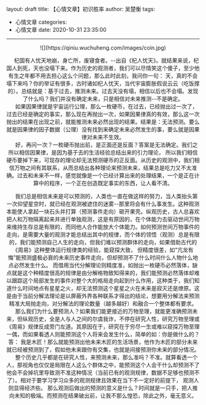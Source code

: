 layout: draft
title: 【心情文章】初识胜率
author: 吴楚衡
tags:
  - 心情文章
categories:
  - 心情文章
date: 2020-10-31 23:35:00
---
<div align=center>![](https://qiniu.wuchuheng.com/images/coin.jpg)

&emsp; 杞国有人忧天地崩，身亡所，废寝食者。--出自《杞人忧天》。就结果来说，杞国人到死，天也没塌下来。作为历史的观测者，我们可以尽情笑这个傻子，至少他有生之年都不用去担心这么个问题，那么此时此刻，我问你一句： 天，真的不会塌下来吗？你的举证有很多，古时诸如杞人忧天，当代宇宙膨胀假说云云（吃饭撑的）。总结就是：基于过去，推测未来。过去天没有塌，相信以后也不会塌。发现了什么吗？我们并没有确定未来，只是相信对未来推测--不是确定。  
&emsp; 如果因果律就是宇宙运行公理，那么一枚硬币，在过去，已经抛出过一次了，过去已经是确定的事实，那么现在再抛出一次，如果因果律真的有效，那么这一次抛出的结果在出现之前，就能推测未来必然出现的结果。结果是：无法预测。要么就是因果律的因子数据（公理）没有找到来确定未来必然发生的事，要么就是因果律对未来不生效。  
&emsp; 好，再问一次？一枚硬币抛出前，是正面还是反面？答案是无法确定。我们之所以相信因果律，是因为基于去的生活经验总结出来的引力理论， 所以我们相信硬币要掉下来，可现存的理论却无法预测硬币的正反面。从历史的观测中，我们相信万物之间有其联系，从而总结出各种理论来预测未来，结果总是吃力又不太准确。过去和未来不一样，感觉就像是一个已经计算出来的处理结果，一个是正在计算中的程序，一个正在创造既定事实的东西，让人看不清。  
<!--more-->
&emsp; 我们总是相信未来是可以预测的，人类也一直在做这样的努力，当人类抬头第一次仰望星空时，就已经在观测被遮住的迷雾--那里将会有什么事发生。这种观测本能使人拿起一块石头并打算（预测事件走向）砸开果壳。纵观历史，古人总喜欢把人和万物隔离起来并进行单独观测，这是有原因的，在个体能力去驱动世间万物来维持生存总是有限的，而同他人合作能放大个体能力。如何预测世间万物事件的走向，是需要大量的观测才能总结出其中的规律，而个体的领悟（观测）总是有限的，我们能预测自己人生的走向，但我们难以预测群体的走向，如果借助古代的《周易》这种整体运行规律类的经验，能窥探大致， 但精度很差，如“亢龙有悔”能预测盛极必衰的未来历史事件走向，但却预测不了什么时间什么人物什么地点必然发生什么。 而借用当代分解理论则精度准，如抛出一枚硬币必然落体，缺点就是这个种精度很高的规律是由分解格物致知得来的，我们能预测必然落体却难以跟踪这个局部发生的事件对整个大的格局走向起到什么作用，这种类于，我们知道什么时间地点有星星之火，却无法预测这个星星之火在未来是寂灭还是燎原。这是由于当前分解法理论是以屏蔽外界各种联系才得出的结论，想要用分解法来预测精准大局抛走向，对分解法的理论数量（越多越好）和融合一个整体都有要求。      
&emsp; 那么我们为什么要预测人？如果我们能更接近的万物至理，就能更准确预测未来，但纵观历史，全是人与人之间的尔虞我诈，不停在研究人性，研究万物至理或《周易》规律反成旁门左道。其原因在于，研究在于穷尽一生或难以窥探万物至理一偶，而如果看透人则能预测这个人将来会发生什么，简单的如：你是做什么的？答： 我是木匠！那么就能预测出他未来木匠的生活场景，他作为木匠的部分未来就已经被预测到了，假如他未来跟你有交集，也就是间接预测你未来的部分情况。  
&emsp; 整个历史几乎都是在研究人性，来预测未来，那么准吗？不准。就算看透一个人，那视角也仅仅是局限在人这么个群体之中，能预测这个人会干什么却预测不了他会不会掉坑里导致测不准这种情况（当前已有的观测规律，数据不足够也预测不了）。相对于要学习学习众多的观测规律且效果在当下不一定好的前提下， 观测人则显得经济些。
	那么观测后做出的预测的意义是什么？时间就是一只手，把人推向未知的极端。而预测在结果破出前，让我不那么惶恐，除此之外，毫无意义。